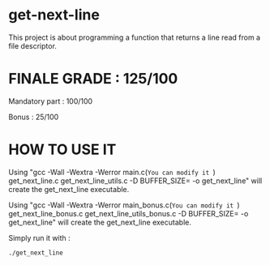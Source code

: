 # get-next-line
This project is about programming a function that returns a line read from a file descriptor.
# FINALE GRADE : 125/100
Mandatory part : 100/100

Bonus : 25/100

# HOW TO USE IT 
Using "gcc -Wall -Wextra -Werror main.c(```You can modify it ```) get_next_line.c get_next_line_utils.c -D BUFFER_SIZE=<put value> -o get_next_line" will create the get_next_line executable.

Using "gcc -Wall -Wextra -Werror main_bonus.c(```You can modify it ```) get_next_line_bonus.c get_next_line_utils_bonus.c -D BUFFER_SIZE=<put value> -o get_next_line" will create the get_next_line executable.

Simply run it with :

```
./get_next_line
```

